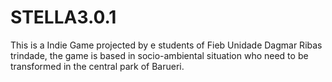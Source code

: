 # STELLA3.0.1
This is a Indie Game projected by e students of Fieb Unidade Dagmar Ribas trindade, the game is based in socio-ambiental situation who need to be transformed in the central park of Barueri.
